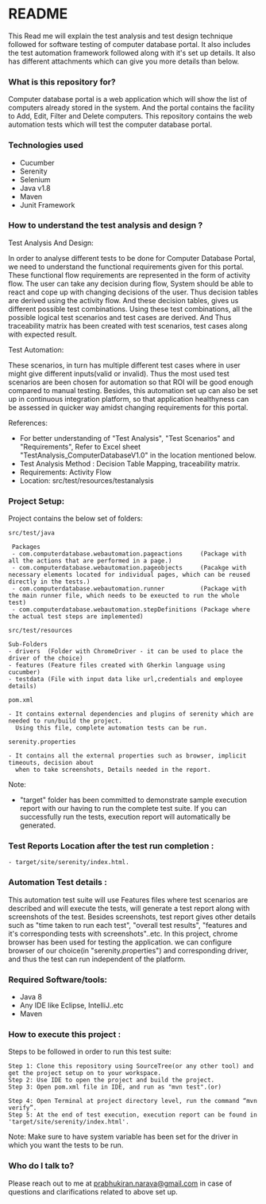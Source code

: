 # README #
This Read me will explain the test analysis and test design technique followed for software testing of computer database portal. It also includes the test automation framework followed along with it's set up details. It also has different attachments which can give you more details than below.


### What is this repository for? ###
Computer database portal is a web application which will show the list of computers already stored in the system. And the portal contains the facility to Add, Edit, Filter and Delete computers. This repository contains the web automation tests which will test the computer database portal.

### Technologies used ###
* Cucumber
* Serenity 
* Selenium
* Java v1.8
* Maven 
* Junit Framework

### How to understand the test analysis and design ? ###

Test Analysis And Design:

In order to analyse different tests to be done for Computer Database Portal, we need to understand the functional requirements given for this portal. These functional flow requirements are represented in the form of activity flow. The user can take any decision during flow, System should be able to react and cope up with changing decisions of the user. Thus decision tables are derived using the activity flow. And these decision tables, gives us different possible test combinations. Using these test combinations, all the possible logical test scenarios and test cases are derived. And Thus traceability matrix has been created with test scenarios, test cases along with expected result.


Test Automation:

These scenarios, in turn has multiple different test cases where in user might give different inputs(valid or invalid). Thus the most used test scenarios are been chosen for automation so that ROI will be good enough compared to manual testing. Besides, this automation set up can also be set up in continuous integration platform, so that application healthyness can be assessed in quicker way amidst changing requirements for this portal.

References:

* For better understanding of "Test Analysis", "Test Scenarios" and "Requirements", Refer to Excel sheet "TestAnalysis_ComputerDatabaseV1.0" in the location mentioned below.
* Test Analysis Method : Decision Table Mapping, traceability matrix.
* Requirements: Activity Flow
* Location: src/test/resources/testanalysis

### Project Setup:

Project contains the below set of folders:

 `src/test/java` 
 	
     Packages
     - com.computerdatabase.webautomation.pageactions     (Package with all the actions that are performed in a page.)
	 - com.computerdatabase.webautomation.pageobjects     (Pacakge with necessary elements located for individual pages, which can be reused directly in the tests.)	
     - com.computerdatabase.webautomation.runner          (Package with the main runner file, which needs to be exeucted to run the whole test)
     - com.computerdatabase.webautomation.stepDefinitions (Package where the actual test steps are implemented)   
     
`src/test/resources`
	
	Sub-Folders
	- drivers  (Folder with ChromeDriver - it can be used to place the driver of the choice)
	- features (Feature files created with Gherkin language using cucumber)
	- testdata (File with input data like url,credentials and employee details)

 `pom.xml`
 
	- It contains external dependencies and plugins of serenity which are needed to run/build the project. 
	  Using this file, complete automation tests can be run.
	
  `serenity.properties` 
 
    - It contains all the external properties such as browser, implicit timeouts, decision about 
	  when to take screenshots, Details needed in the report.
	
Note:
  
   - "target" folder has been committed to demonstrate sample execution report with our having to run the complete test suite. 
      If you can successfully run the tests, execution report will automatically be generated.
	
### Test Reports Location after the test run completion :
	- target/site/serenity/index.html.

### Automation Test details :

This automation test suite will use Features files where test scenarios are described and will execute the tests, will generate a test report along with screenshots of the test.
Besides screenshots, test report gives other details such as "time taken to run each test", "overall test results", "features and it's corresponding tests with screenshots"..etc.
In this project, chrome browser has been used for testing the application. we can configure browser of our choice(in "serenity.properties") and corresponding driver, and thus the test can run independent of 
the platform.
	
### Required Software/tools: 
* Java 8
* Any IDE like Eclipse, IntelliJ..etc
* Maven

### How to execute this project :

Steps to be followed in order to run this test suite:
	
	Step 1: Clone this repository using SourceTree(or any other tool) and get the project setup on to your workspace.
	Step 2: Use IDE to open the project and build the project.
	Step 3: Open pom.xml file in IDE, and run as "mvn test".(or)

	Step 4: Open Terminal at project directory level, run the command “mvn verify”.
  	Step 5: At the end of test execution, execution report can be found in 'target/site/serenity/index.html'.									

Note:
Make sure to have system variable has been set for the driver in which you want the tests to be run.

### Who do I talk to? ###
Please reach out to me at prabhukiran.narava@gmail.com in case of questions and clarifications related to above set up.
